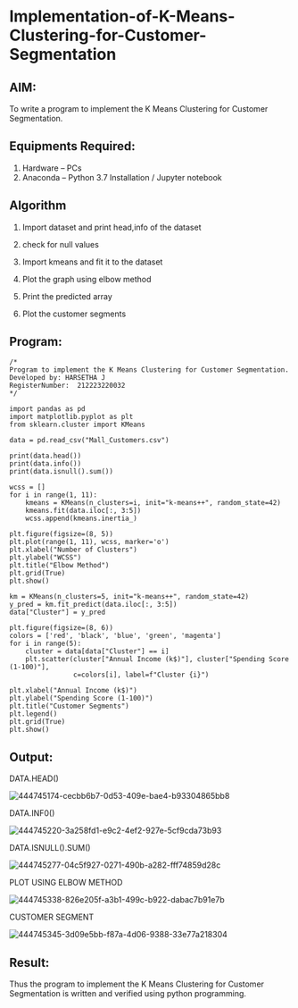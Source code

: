 # Implementation-of-K-Means-Clustering-for-Customer-Segmentation

## AIM:
To write a program to implement the K Means Clustering for Customer Segmentation.

## Equipments Required:
1. Hardware – PCs
2. Anaconda – Python 3.7 Installation / Jupyter notebook

## Algorithm
1. Import dataset and print head,info of the dataset

2. check for null values

3. Import kmeans and fit it to the dataset

4. Plot the graph using elbow method

5. Print the predicted array

6. Plot the customer segments

## Program:
```
/*
Program to implement the K Means Clustering for Customer Segmentation.
Developed by: HARSETHA J
RegisterNumber:  212223220032
*/
```

```
import pandas as pd
import matplotlib.pyplot as plt
from sklearn.cluster import KMeans

data = pd.read_csv("Mall_Customers.csv")

print(data.head())
print(data.info())
print(data.isnull().sum())

wcss = []
for i in range(1, 11):
    kmeans = KMeans(n_clusters=i, init="k-means++", random_state=42)
    kmeans.fit(data.iloc[:, 3:5])
    wcss.append(kmeans.inertia_)

plt.figure(figsize=(8, 5))
plt.plot(range(1, 11), wcss, marker='o')
plt.xlabel("Number of Clusters")
plt.ylabel("WCSS")
plt.title("Elbow Method")
plt.grid(True)
plt.show()

km = KMeans(n_clusters=5, init="k-means++", random_state=42)
y_pred = km.fit_predict(data.iloc[:, 3:5])
data["Cluster"] = y_pred

plt.figure(figsize=(8, 6))
colors = ['red', 'black', 'blue', 'green', 'magenta']
for i in range(5):
    cluster = data[data["Cluster"] == i]
    plt.scatter(cluster["Annual Income (k$)"], cluster["Spending Score (1-100)"], 
                c=colors[i], label=f"Cluster {i}")

plt.xlabel("Annual Income (k$)")
plt.ylabel("Spending Score (1-100)")
plt.title("Customer Segments")
plt.legend()
plt.grid(True)
plt.show()
```

## Output:
DATA.HEAD()

![444745174-cecbb6b7-0d53-409e-bae4-b93304865bb8](https://github.com/user-attachments/assets/ff5f6247-7823-4093-8cad-bc0a93226219)


DATA.INF0()

![444745220-3a258fd1-e9c2-4ef2-927e-5cf9cda73b93](https://github.com/user-attachments/assets/5838a127-a3e6-413c-b3e3-bd47f1b99ae1)


DATA.ISNULL().SUM()

![444745277-04c5f927-0271-490b-a282-fff74859d28c](https://github.com/user-attachments/assets/8e5f61b9-58b5-48fb-9217-c261b78cb3af)


PLOT USING ELBOW METHOD

![444745338-826e205f-a3b1-499c-b922-dabac7b91e7b](https://github.com/user-attachments/assets/173a6bac-75a9-4451-9c2e-530f241e737e)


CUSTOMER SEGMENT

![444745345-3d09e5bb-f87a-4d06-9388-33e77a218304](https://github.com/user-attachments/assets/22177a1e-31b5-4cd9-99c5-e1f04f9e8fad)


## Result:
Thus the program to implement the K Means Clustering for Customer Segmentation is written and verified using python programming.
